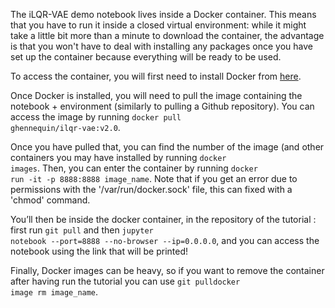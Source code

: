 The iLQR-VAE demo notebook lives inside a Docker container. This means that you have to run it inside a closed virtual environment: while it might take a little bit more than a minute to download the container, the advantage is that you won't have to deal with installing any packages once you have set up the container because everything will be ready to be used.

To access the container, you will first need to install Docker from [here](https://docs.docker.com/engine/install/). 

Once Docker is installed, you will need to pull the image containing the notebook + environment (similarly to pulling a Github repository). 
You can access the image by running <code>docker pull ghennequin/ilqr-vae:v2.0</code>.

Once you have pulled that, you can find the number of the image (and other containers you may have installed by running <code>docker images</code>.
Then, you can enter the container by running <code>docker run -it -p 8888:8888 image_name</code>. Note that if you get an error due to permissions with the '/var/run/docker.sock' file, this can fixed with a 'chmod' command.

You’ll then be inside the docker container, in the repository of the tutorial : first run <code>git pull</code> and then <code>jupyter notebook --port=8888 --no-browser --ip=0.0.0.0</code>, and you can access the notebook using the link that will be printed!

Finally, Docker images can be heavy, so if you want to remove the container after having run the tutorial you can use <code>git pulldocker image rm image_name</code>.